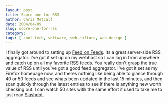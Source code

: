 ```yaml
---
layout: post
title: Score one for RSS
author: Chris Metcalf
date: 2004/04/09
slug: score-one-for-rss
category: 
tags: [ cool-tech, software, web-culture, web-design ]
---
```


I finally got around to setting up <a href="http://minutillo.com/steve/feedonfeeds/">Feed on Feeds</a>. Its a great server-side RSS aggregator. I've got it set up on my webhost so I can log in from anywhere and catch up on all my favorite <a href="http://blogs.law.harvard.edu/tech/rss">RSS</a> feeds.
You really don't grasp the true value of RSS until you've got a good feed aggregator. I've got it set as my Firefox homepage now, and theres nothing like being able to glance through 40 or 50 feeds and see whats been updated in the last 15 minutes, and then scan quickly through the latest entries to see if there is anything new worth checking out. I can watch 50 sites with the same effort it used to take me to just read <a href="http://slashdot.org">Slashdot</a>.
